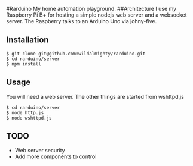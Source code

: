 #Rarduino
My home automation playground. 
##Architecture
I use my Raspberry Pi B+ for hosting a simple nodejs web server and a websocket server.
The Raspberry talks to an Arduino Uno via johny-five.

Installation
------------
```
$ git clone git@github.com:wildalmighty/rarduino.git
$ cd rarduino/server
$ npm install
```
Usage
-----
You will need a web server. The other things are started from wshttpd.js
```
$ cd rarduino/server
$ node http.js 
$ node wshttpd.js
```
TODO
-----
* Web server security
* Add more components to control

